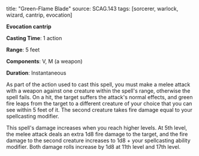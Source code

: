 title: "Green-Flame Blade"
source: SCAG.143
tags: [sorcerer, warlock, wizard, cantrip, evocation]

**Evocation cantrip**

**Casting Time**: 1 action

**Range**: 5 feet

**Components**: V, M (a weapon)

**Duration**: Instantaneous

As part of the action used to cast this spell, you must make a melee attack with a weapon against one creature within the spell's range, otherwise the spell fails. On a hit, the target suffers the attack's normal effects, and green fire leaps from the target to a different creature of your choice that you can see within 5 feet of it. The second creature takes fire damage equal to your spellcasting modifier.

This spell's damage increases when you reach higher levels. At 5th level, the melee attack deals an extra 1d8 fire damage to the target, and the fire damage to the second creature increases to 1d8 + your spellcasting ability modifier. Both damage rolls increase by 1d8 at 11th level and 17th level. 
